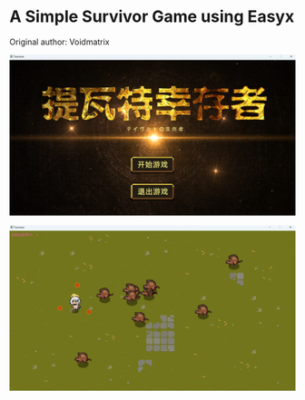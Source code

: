 # A Simple Survivor Game using Easyx

Original author: Voidmatrix

![image-20241109145822355](README.assets/image-20241109145822355.png)

![image-20241109145848070](README.assets/image-20241109145848070.png)
